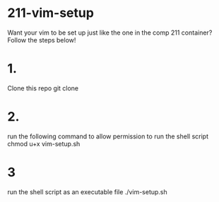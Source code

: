 # 211-vim-setup 
Want your vim to be set up just like the one in the comp 211 container? 
Follow the steps below!

# 1.
Clone this repo
git clone 
# 2. 
run the following command to allow permission to run the shell script
chmod u+x vim-setup.sh

# 3 
run the shell script as an executable file
./vim-setup.sh
